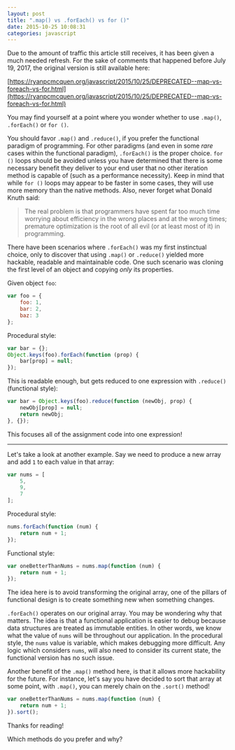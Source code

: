 ```yaml
---
layout: post
title: ".map() vs .forEach() vs for ()"
date: 2015-10-25 10:08:31
categories: javascript
---
```


Due to the amount of traffic this article still receives, it has been given a much needed refresh. For the sake of comments that happened before July 19, 2017, the original version is still available here:

[https://ryanpcmcquen.org/javascript/2015/10/25/DEPRECATED--map-vs-foreach-vs-for.html](https://ryanpcmcquen.org/javascript/2015/10/25/DEPRECATED--map-vs-foreach-vs-for.html)

You may find yourself at a point where you wonder whether to use `.map()`, `.forEach()` or `for ()`.

You should favor `.map()` and `.reduce()`, if you prefer the functional paradigm of programming. For other paradigms (and even in some _rare_ cases within the functional paradigm), `.forEach()` is the proper choice. `for ()` loops should be avoided unless you have determined that there is some necessary benefit they deliver to your end user that no other iteration method is capable of (such as a performance necessity). Keep in mind that while `for ()` loops may appear to be faster in some cases, they will use more memory than the native methods. Also, never forget what Donald Knuth said:

>The real problem is that programmers have spent far too much time worrying about efficiency in the wrong places and at the wrong times; premature optimization is the root of all evil (or at least most of it) in programming.

There have been scenarios where `.forEach()` was my first instinctual choice, only to discover that using `.map()` or `.reduce()` yielded more hackable, readable and maintainable code. One such scenario was cloning the first level of an object and copying _only_ its properties.

Given object `foo`:

```js
var foo = {
    foo: 1,
    bar: 2,
    baz: 3
};
```

Procedural style:

```js
var bar = {};
Object.keys(foo).forEach(function (prop) {
    bar[prop] = null;
});
```

This is readable enough, but gets reduced to one expression with `.reduce()` (functional style):

```js
var bar = Object.keys(foo).reduce(function (newObj, prop) {
    newObj[prop] = null;
    return newObj;
}, {});
```

This focuses all of the assignment code into one expression!

---

Let's take a look at another example. Say we need to produce a new array and add `1` to each value in that array:

```js
var nums = [
    5,
    9,
    7
];
```

Procedural style:

```js
nums.forEach(function (num) {
    return num + 1;
});
```

Functional style:

```js
var oneBetterThanNums = nums.map(function (num) {
    return num + 1;
});
```

The idea here is to avoid transforming the original array, one of the pillars of functional design is to create something new when something changes.

`.forEach()` operates on our original array. You may be wondering why that matters. The idea is that a functional application is easier to debug because data structures are treated as immutable entities. In other words, we know what the value of `nums` will be throughout our application. In the procedural style, the `nums` value is variable, which makes debugging more difficult. Any logic which considers `nums`, will also need to consider its current state, the functional version has no such issue.

Another benefit of the `.map()` method here, is that it allows more hackability for the future. For instance, let's say you have decided to sort that array at some point, with `.map()`, you can merely chain on the `.sort()` method!

```js
var oneBetterThanNums = nums.map(function (num) {
    return num + 1;
}).sort();
```

Thanks for reading!

Which methods do you prefer and why?
